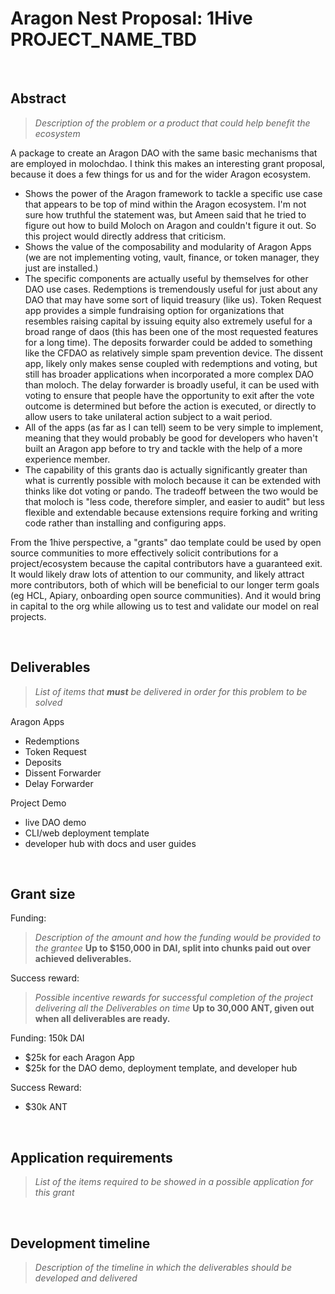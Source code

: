# Aragon Nest Proposal: 1Hive PROJECT_NAME_TBD

<br>

## Abstract

> _Description of the problem or a product that could help benefit the ecosystem_

A package to create an Aragon DAO with the same basic mechanisms that are employed in molochdao. I think this makes an interesting grant proposal, because it does a few things for us and for the wider Aragon ecosystem.
- Shows the power of the Aragon framework to tackle a specific use case that appears to be top of mind within the Aragon ecosystem. I'm not sure how truthful the statement was, but Ameen said that he tried to figure out how to build Moloch on Aragon and couldn't figure it out. So this project would directly address that criticism.
- Shows the value of the composability and modularity of Aragon Apps (we are not implementing voting, vault, finance, or token manager, they just are installed.)
- The specific components are actually useful by themselves for other DAO use cases. Redemptions is tremendously useful for just about any DAO that may have some sort of liquid treasury (like us). Token Request app provides a simple fundraising option for organizations that resembles raising capital by issuing equity also extremely useful for a broad range of daos (this has been one of the most requested features for a long time). The deposits forwarder could be added to something like the CFDAO as relatively simple spam prevention device. The dissent app, likely only makes sense coupled with redemptions and voting, but still has broader applications when incorporated a more complex DAO than moloch. The delay forwarder is broadly useful, it can be used with voting to ensure that people have the opportunity to exit after the vote outcome is determined but before the action is executed, or directly to allow users to take unilateral action subject to a wait period.
- All of the apps (as far as I can tell) seem to be very simple to implement, meaning that they would probably be good for developers who haven't built an Aragon app before to try and tackle with the help of a more experience member.
- The capability of this grants dao is actually significantly greater than what is currently possible with moloch because it can be extended with thinks like dot voting or pando. The tradeoff between the two would be that moloch is "less code, therefore simpler, and easier to audit" but less flexible and extendable because extensions require forking and writing code rather than installing and configuring apps.

From the 1hive perspective, a "grants" dao template could be used by open source communities to more effectively solicit contributions for a project/ecosystem because the capital contributors have a guaranteed exit. It would likely draw lots of attention to our community, and likely attract more contributors, both of which will be beneficial to our longer term goals (eg HCL, Apiary, onboarding open source communities). And it would bring in capital to the org while allowing us to test and validate our model on real projects.

<br>

## Deliverables

> _List of items that **must** be delivered in order for this problem to be solved_

Aragon Apps
- Redemptions
- Token Request
- Deposits 
- Dissent Forwarder
- Delay Forwarder

Project Demo
- live DAO demo
- CLI/web deployment template
- developer hub with docs and user guides

<br>

## Grant size

Funding:
> _Description of the amount and how the funding would be provided to the grantee_
> **Up to $150,000 in DAI, split into chunks paid out over achieved deliverables.**

Success reward:
> _Possible incentive rewards for successful completion of the project delivering all the Deliverables on time_
> **Up to 30,000 ANT, given out when all deliverables are ready.**

Funding: 150k DAI
- $25k for each Aragon App
- $25k for the DAO demo, deployment template, and developer hub

Success Reward:
- $30k ANT

<br>

## Application requirements
> _List of the items required to be showed in a possible application for this grant_

<br>

## Development timeline
> _Description of the timeline in which the deliverables should be developed and delivered_

<br>
